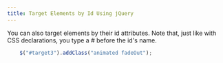 ```yaml
---
title: Target Elements by Id Using jQuery
---
```

You can also target elements by their id attributes. Note that, just like with CSS declarations, you type a # before the id's name.

```js
    $("#target3").addClass("animated fadeOut");
```
